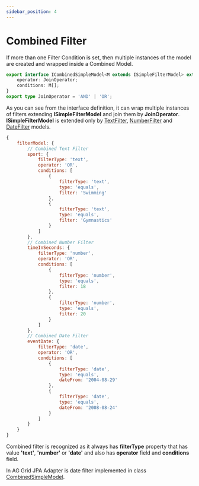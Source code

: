 ```yaml
---
sidebar_position: 4
---
```


# Combined Filter
If more than one Filter Condition is set, then multiple instances of the model are created and wrapped inside a Combined Model.
```typescript title="Combined Filter model interface definition"
export interface ICombinedSimpleModel<M extends ISimpleFilterModel> extends ProvidedFilterModel {
    operator: JoinOperator;
    conditions: M[];
}
export type JoinOperator = 'AND' | 'OR';
```

As you can see from the interface definition, it can wrap multiple instances of filters extending **ISimpleFilterModel** and join them by **JoinOperator**.
**ISimpleFilterModel** is extended only by [TextFilter](./text-filter.md), [NumberFilter](./number-filter.md) and [DateFilter](./date-filter.md) models.

```javascript title="Combined Filter model example for Text, Number and Date filter"
{
    filterModel: {
        // Combined Text Filter
        sport: {
            filterType: 'text',
            operator: 'OR',
            conditions: [
                {
                    filterType: 'text',
                    type: 'equals',
                    filter: 'Swimming'
                },
                {
                    filterType: 'text',
                    type: 'equals',
                    filter: 'Gymnastics'
                }
            ]
        },
        // Combined Number Filter
        timeInSeconds: {
            filterType: 'number',
            operator: 'OR',
            conditions: [
                {
                    filterType: 'number',
                    type: 'equals',
                    filter: 18
                },
                {
                    filterType: 'number',
                    type: 'equals',
                    filter: 20
                }
            ]
        },
        // Combined Date Filter
        eventDate: {
            filterType: 'date',
            operator: 'OR',
            conditions: [
                {
                    filterType: 'date',
                    type: 'equals',
                    dateFrom: '2004-08-29'
                },
                {
                    filterType: 'date',
                    type: 'equals',
                    dateFrom: '2008-08-24'
                }
            ]
        }
    }
}
```

Combined filter is recognized as it always has **filterType** property that has value  **'text'**, **'number'** or **'date'** and
also has **operator** field and **conditions** field.

In AG Grid JPA Adapter is date filter implemented in class [CombinedSimpleModel](https://github.com/smolcan/ag-grid-jpa-adapter/blob/main/src/main/java/com/github/smolcan/aggrid/jpa/adapter/filter/simple/CombinedSimpleModel.java).